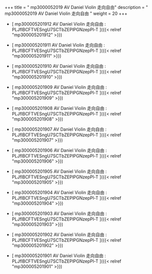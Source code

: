 +++
title = "  mp3000052019 AV Daniel Violin 走向自由"
description = "  mp3000052019 AV Daniel Violin 走向自由  "
weight = 20
+++



* [ mp300005201912 AV Daniel Violin 走向自由 : PLJflBCFTVESngU7SCTbZEPlPGNzepPl-T  ]({{< relref "mp300005201912" >}})


* [ mp300005201911 AV Daniel Violin 走向自由 : PLJflBCFTVESngU7SCTbZEPlPGNzepPl-T  ]({{< relref "mp300005201911" >}})


* [ mp300005201910 AV Daniel Violin 走向自由 : PLJflBCFTVESngU7SCTbZEPlPGNzepPl-T  ]({{< relref "mp300005201910" >}})


* [ mp300005201909 AV Daniel Violin 走向自由 : PLJflBCFTVESngU7SCTbZEPlPGNzepPl-T  ]({{< relref "mp300005201909" >}})


* [ mp300005201908 AV Daniel Violin 走向自由 : PLJflBCFTVESngU7SCTbZEPlPGNzepPl-T  ]({{< relref "mp300005201908" >}})


* [ mp300005201907 AV Daniel Violin 走向自由 : PLJflBCFTVESngU7SCTbZEPlPGNzepPl-T  ]({{< relref "mp300005201907" >}})


* [ mp300005201906 AV Daniel Violin 走向自由 : PLJflBCFTVESngU7SCTbZEPlPGNzepPl-T  ]({{< relref "mp300005201906" >}})


* [ mp300005201905 AV Daniel Violin 走向自由 : PLJflBCFTVESngU7SCTbZEPlPGNzepPl-T  ]({{< relref "mp300005201905" >}})


* [ mp300005201904 AV Daniel Violin 走向自由 : PLJflBCFTVESngU7SCTbZEPlPGNzepPl-T  ]({{< relref "mp300005201904" >}})


* [ mp300005201903 AV Daniel Violin 走向自由 : PLJflBCFTVESngU7SCTbZEPlPGNzepPl-T  ]({{< relref "mp300005201903" >}})


* [ mp300005201902 AV Daniel Violin 走向自由 : PLJflBCFTVESngU7SCTbZEPlPGNzepPl-T  ]({{< relref "mp300005201902" >}})


* [ mp300005201901 AV Daniel Violin 走向自由 : PLJflBCFTVESngU7SCTbZEPlPGNzepPl-T  ]({{< relref "mp300005201901" >}})

